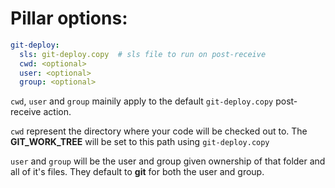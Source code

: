 # Pillar options:

```yaml
git-deploy:
  sls: git-deploy.copy  # sls file to run on post-receive
  cwd: <optional>
  user: <optional>
  group: <optional>
```

`cwd`, `user` and `group` mainily apply to the default `git-deploy.copy`
post-receive action.

`cwd` represent the directory where your code will be checked out to. The
**GIT_WORK_TREE** will be set to this path using `git-deploy.copy`

`user` and `group` will be the user and group given ownership of that folder
and all of it's files. They default to **git** for both the user and group.
